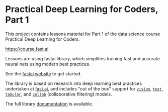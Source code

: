 # Practical Deep Learning for Coders, Part 1

This project contains lessons material for Part 1 of the data science course Practical Deep Learning for Coders.

https://course.fast.ai



Lessons are using fastai library, which simplifies training fast and accurate neural nets using modern best practices.

See the [fastai website](https://docs.fast.ai) to get started. 

The library is based on research into deep learning best practices undertaken at [fast.ai](http://www.fast.ai), and includes
\"out of the box\" support for [`vision`](https://docs.fast.ai/vision.html#vision),
[`text`](https://docs.fast.ai/text.html#text), [`tabular`](https://docs.fast.ai/tabular.html#tabular),
and [`collab`](https://docs.fast.ai/collab.html#collab) (collaborative filtering) models. 

The full library [documentation](https://docs.fast.ai/) is available.
